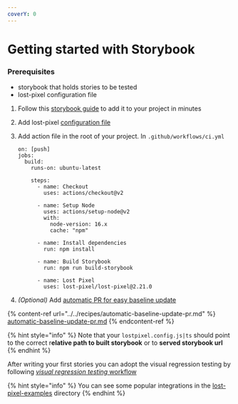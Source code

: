 ```yaml
---
coverY: 0
---
```


# Getting started with Storybook

### Prerequisites

* storybook that holds stories to be tested
* lost-pixel configuration file

1. Follow this  [storybook guide](https://storybook.js.org/docs/react/get-started/install) to add it to your project in minutes
2. Add lost-pixel [configuration file](../../setup/project-configuration/modes.md#storybook)
3.  Add action file in the root of your project. In `.github/workflows/ci.yml`

    ```
    on: [push]
    jobs:
      build:
        runs-on: ubuntu-latest

        steps:
          - name: Checkout
            uses: actions/checkout@v2

          - name: Setup Node
            uses: actions/setup-node@v2
            with:
              node-version: 16.x
              cache: "npm"

          - name: Install dependencies
            run: npm install

          - name: Build Storybook
            run: npm run build-storybook

          - name: Lost Pixel
            uses: lost-pixel/lost-pixel@2.21.0
    ```
4. _(Optional)_ Add [automatic PR for easy baseline update](../../recipes/automatic-baseline-update-pr.md)

{% content-ref url="../../recipes/automatic-baseline-update-pr.md" %}
[automatic-baseline-update-pr.md](../../recipes/automatic-baseline-update-pr.md)
{% endcontent-ref %}

{% hint style="info" %}
Note that your `lostpixel.config.js|ts` should point to the correct r**elative path to built storybook** or to **served storybook url**
{% endhint %}

After writing your first stories you can adopt the visual regression testing by following [_visual regression testing_ workflow](../testing-workflow-github-actions.md)

{% hint style="info" %}
You can see some popular integrations in the [lost-pixel-examples](https://github.com/lost-pixel/lost-pixel-examples) directory
{% endhint %}
